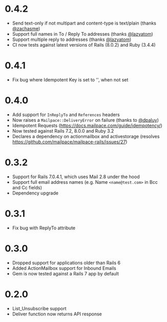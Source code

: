 # 0.4.2

- Send text-only if not multipart and content-type is text/plain (thanks [@zachasme](https://github.com/zachasme))
- Support full names in To / Reply To addresses (thanks [@lazyatom](https://github.com/lazyatom))
- Support multiple reply to addresses (thanks [@lazyatom](https://github.com/lazyatom))
- CI now tests against latest versions of Rails (8.0.2) and Ruby (3.4.4)

# 0.4.1

- Fix bug where Idempotent Key is set to '', when not set

# 0.4.0

- Add support for `InReplyTo` and `References` headers
- Now raises a `Mailpace::DeliveryError` on failure (thanks to [@dpaluy](https://github.com/dpaluy))
- Idempotent Requests (https://docs.mailpace.com/guide/idempotency/)
- Now tested against Rails 7.2, 8.0.0 and Ruby 3.2
- Declares a dependency on actionmailbox and activestorage (resolves https://github.com/mailpace/mailpace-rails/issues/27) 

# 0.3.2

- Support for Rails 7.0.4.1, which uses Mail 2.8 under the hood
- Support full email address names (e.g. Name `<name@test.com>` in Bcc and Cc fields)
- Dependency upgrade

# 0.3.1

- Fix bug with ReplyTo attribute

# 0.3.0

- Dropped support for applications older than Rails 6
- Added ActionMailbox support for Inbound Emails
- Gem is now tested against a Rails 7 app by default

# 0.2.0

- List_Unsubscribe support
- Deliver function now returns API response
